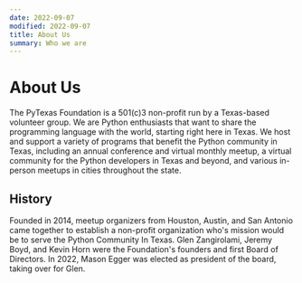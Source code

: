 ```yaml
---
date: 2022-09-07
modified: 2022-09-07
title: About Us
summary: Who we are
---
```

# About Us
The PyTexas Foundation is a 501(c)3 non-profit run by a Texas-based volunteer 
group. We are Python enthusiasts that want to share the programming language 
with the world, starting right here in Texas. We host and support a variety of 
programs that benefit the Python community in Texas, including an annual conference 
and virtual monthly meetup, a virtual community for the Python developers in Texas
and beyond, and various in-person meetups in cities throughout the state.

## History
Founded in 2014, meetup organizers from Houston, Austin, and San Antonio came
together to establish a non-profit organization who's mission would be to 
serve the Python Community In Texas. Glen Zangirolami, Jeremy Boyd, and Kevin
Horn were the Foundation's founders and first Board of Directors. In 2022, Mason
Egger was elected as president of the board, taking over for Glen. 
